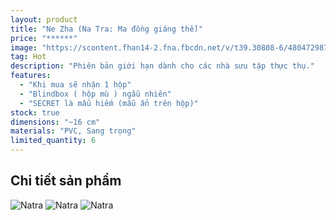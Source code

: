 ```yaml
---
layout: product
title: "Ne Zha (Na Tra: Ma đồng giáng thế)"
price: "******"
image: "https://scontent.fhan14-2.fna.fbcdn.net/v/t39.30808-6/480472987_641220411630531_7936035520155433898_n.jpg?_nc_cat=100&ccb=1-7&_nc_sid=833d8c&_nc_ohc=V7G22L9ITPIQ7kNvgFr_7-V&_nc_oc=AdjokpvFOy4PmjMGObznsBrlHNPwKsjKy_O3R5aeBQyKd7FZC-lw2TvJu3ExA2j0Nys&_nc_zt=23&_nc_ht=scontent.fhan14-2.fna&_nc_gid=Aa7A8DRrEubZElxAY1Fr2r4&oh=00_AYBT-qxJx8-iWA8t5m7pkyVNFGQ3bjsh5PRw3ZgSUVQeLA&oe=67BA22ED"
tag: Hot
description: "Phiên bản giới hạn dành cho các nhà sưu tập thực thụ."
features:
  - "Khi mua sẽ nhận 1 hộp"
  - "Blindbox ( hộp mù ) ngẫu nhiên"
  - "SECRET là mẫu hiếm (mẫu ẩn trên hộp)"
stock: true
dimensions: "~16 cm"
materials: "PVC, Sang trọng"
limited_quantity: 6
---
```


## Chi tiết sản phẩm

![Natra](https://img.alicdn.com/imgextra/i4/2207679359263/O1CN01FpEMue2IIVmzE9vZH_!!2207679359263.jpg)
![Natra](https://img.alicdn.com/imgextra/i1/2207679359263/O1CN010xcTEz2IIVmy33TFv_!!2207679359263.jpg)
![Natra](https://img.alicdn.com/imgextra/i4/2207679359263/O1CN01PNYFC22IIVmy9OXMr_!!2207679359263.jpg)
